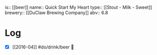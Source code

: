 is:: [[beer]]
name:: Quick Start My Heart
type:: [[Stout - Milk - Sweet]]
brewery:: [[DuClaw Brewing Company]]
abv:: 6.8

# Log
- [x] [[2016-04]] #do/drink/beer 🤞
